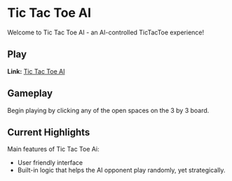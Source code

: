 # Tic Tac Toe AI

Welcome to Tic Tac Toe AI - an AI-controlled TicTacToe experience!

## Play

**Link:** [Tic Tac Toe AI](https://hannajiangg.github.io/tictactoeAI)

## Gameplay

Begin playing by clicking any of the open spaces on the 3 by 3 board.

## Current Highlights

Main features of Tic Tac Toe Ai:

- User friendly interface
- Built-in logic that helps the AI opponent play randomly, yet strategically.
